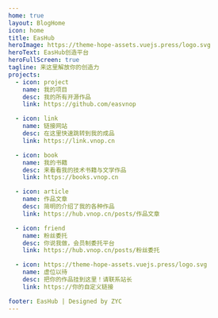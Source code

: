 ```yaml
---
home: true
layout: BlogHome
icon: home
title: EasHub
heroImage: https://theme-hope-assets.vuejs.press/logo.svg
heroText: EasHub创造平台
heroFullScreen: true
tagline: 来这里解放你的创造力
projects:
  - icon: project
    name: 我的项目
    desc: 我的所有开源作品
    link: https://github.com/easvnop

  - icon: link
    name: 链接网站
    desc: 在这里快速跳转到我的成品
    link: https://link.vnop.cn

  - icon: book
    name: 我的书籍
    desc: 来看看我的技术书籍与文学作品
    link: https://books.vnop.cn

  - icon: article
    name: 作品文章
    desc: 简明的介绍了我的各种作品
    link: https://hub.vnop.cn/posts/作品文章

  - icon: friend
    name: 粉丝委托
    desc: 你说我做，会员制委托平台
    link: https://hub.vnop.cn/posts/粉丝委托

  - icon: https://theme-hope-assets.vuejs.press/logo.svg
    name: 虚位以待
    desc: 把你的作品挂到这里！请联系站长
    link: https://你的自定义链接

footer: EasHub | Designed by ZYC
---
```

